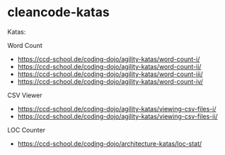 # cleancode-katas

Katas:

Word Count
* https://ccd-school.de/coding-dojo/agility-katas/word-count-i/
* https://ccd-school.de/coding-dojo/agility-katas/word-count-ii/
* https://ccd-school.de/coding-dojo/agility-katas/word-count-iii/
* https://ccd-school.de/coding-dojo/agility-katas/word-count-iv/

CSV Viewer
* https://ccd-school.de/coding-dojo/agility-katas/viewing-csv-files-i/
* https://ccd-school.de/coding-dojo/agility-katas/viewing-csv-files-ii/

LOC Counter
* https://ccd-school.de/coding-dojo/architecture-katas/loc-stat/
